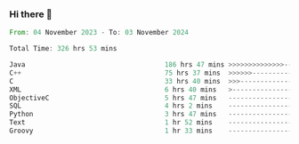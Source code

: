 ### Hi there 👋

<!--
**luoxuanzao/luoxuanzao** is a ✨ _special_ ✨ repository because its `README.md` (this file) appears on your GitHub profile.

Here are some ideas to get you started:

- 🔭 I’m currently working on ...
- 🌱 I’m currently learning ...
- 👯 I’m looking to collaborate on ...
- 🤔 I’m looking for help with ...
- 💬 Ask me about ...
- 📫 How to reach me: ...
- 😄 Pronouns: ...
- ⚡ Fun fact: ...
-->

<!--START_SECTION:waka-->

```rust
From: 04 November 2023 - To: 03 November 2024

Total Time: 326 hrs 53 mins

Java                                   186 hrs 47 mins >>>>>>>>>>>>>>-----------   57.12 %
C++                                    75 hrs 37 mins  >>>>>>-------------------   23.13 %
C                                      33 hrs 40 mins  >>>----------------------   10.30 %
XML                                    6 hrs 40 mins   >------------------------   02.04 %
ObjectiveC                             5 hrs 47 mins   -------------------------   01.77 %
SQL                                    4 hrs 2 mins    -------------------------   01.24 %
Python                                 3 hrs 47 mins   -------------------------   01.16 %
Text                                   1 hr 52 mins    -------------------------   00.57 %
Groovy                                 1 hr 33 mins    -------------------------   00.48 %
```

<!--END_SECTION:waka-->